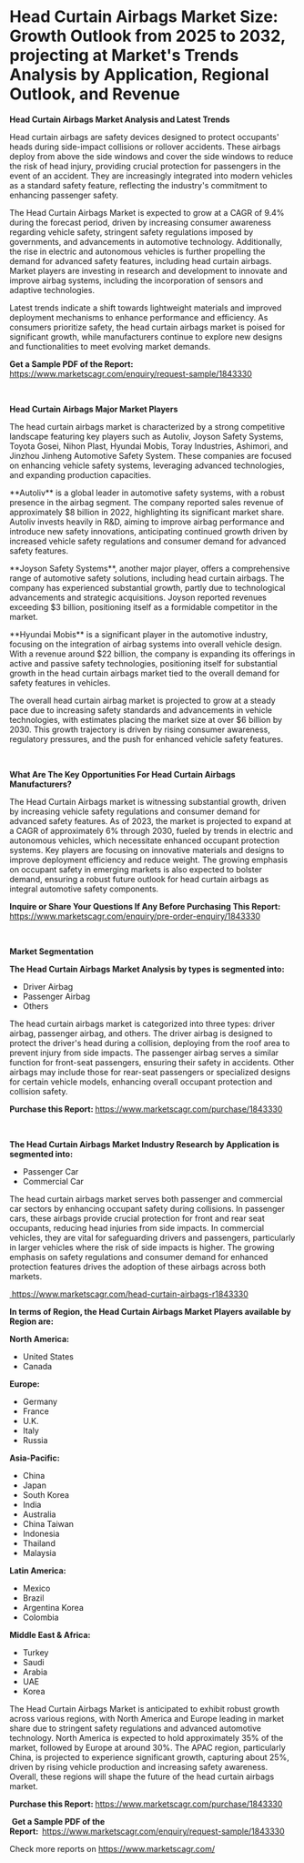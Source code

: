 <p><h1>Head Curtain Airbags Market Size: Growth Outlook from 2025 to 2032, projecting at Market's Trends Analysis by Application, Regional Outlook, and Revenue</h1></p><p><strong>Head Curtain Airbags Market Analysis and Latest Trends</strong></p>
<p><p>Head curtain airbags are safety devices designed to protect occupants' heads during side-impact collisions or rollover accidents. These airbags deploy from above the side windows and cover the side windows to reduce the risk of head injury, providing crucial protection for passengers in the event of an accident. They are increasingly integrated into modern vehicles as a standard safety feature, reflecting the industry's commitment to enhancing passenger safety.</p><p>The Head Curtain Airbags Market is expected to grow at a CAGR of 9.4% during the forecast period, driven by increasing consumer awareness regarding vehicle safety, stringent safety regulations imposed by governments, and advancements in automotive technology. Additionally, the rise in electric and autonomous vehicles is further propelling the demand for advanced safety features, including head curtain airbags. Market players are investing in research and development to innovate and improve airbag systems, including the incorporation of sensors and adaptive technologies.</p><p>Latest trends indicate a shift towards lightweight materials and improved deployment mechanisms to enhance performance and efficiency. As consumers prioritize safety, the head curtain airbags market is poised for significant growth, while manufacturers continue to explore new designs and functionalities to meet evolving market demands.</p></p>
<p><strong>Get a Sample PDF of the Report:&nbsp;</strong> <a href="https://www.marketscagr.com/enquiry/request-sample/1843330?utm_campaign=1166&utm_medium=2&utm_source=Github&utm_content=ia&utm_term=30032025&utm_id=head-curtain-airbags">https://www.marketscagr.com/enquiry/request-sample/1843330</a></p>
<p>&nbsp;</p>
<p><strong>Head Curtain Airbags Major Market Players</strong></p>
<p><p>The head curtain airbags market is characterized by a strong competitive landscape featuring key players such as Autoliv, Joyson Safety Systems, Toyota Gosei, Nihon Plast, Hyundai Mobis, Toray Industries, Ashimori, and Jinzhou Jinheng Automotive Safety System. These companies are focused on enhancing vehicle safety systems, leveraging advanced technologies, and expanding production capacities.</p><p>**Autoliv** is a global leader in automotive safety systems, with a robust presence in the airbag segment. The company reported sales revenue of approximately $8 billion in 2022, highlighting its significant market share. Autoliv invests heavily in R&D, aiming to improve airbag performance and introduce new safety innovations, anticipating continued growth driven by increased vehicle safety regulations and consumer demand for advanced safety features.</p><p>**Joyson Safety Systems**, another major player, offers a comprehensive range of automotive safety solutions, including head curtain airbags. The company has experienced substantial growth, partly due to technological advancements and strategic acquisitions. Joyson reported revenues exceeding $3 billion, positioning itself as a formidable competitor in the market.</p><p>**Hyundai Mobis** is a significant player in the automotive industry, focusing on the integration of airbag systems into overall vehicle design. With a revenue around $22 billion, the company is expanding its offerings in active and passive safety technologies, positioning itself for substantial growth in the head curtain airbags market tied to the overall demand for safety features in vehicles.</p><p>The overall head curtain airbag market is projected to grow at a steady pace due to increasing safety standards and advancements in vehicle technologies, with estimates placing the market size at over $6 billion by 2030. This growth trajectory is driven by rising consumer awareness, regulatory pressures, and the push for enhanced vehicle safety features.</p></p>
<p>&nbsp;</p>
<p><strong>What Are The Key Opportunities For Head Curtain Airbags Manufacturers?</strong></p>
<p><p>The Head Curtain Airbags market is witnessing substantial growth, driven by increasing vehicle safety regulations and consumer demand for advanced safety features. As of 2023, the market is projected to expand at a CAGR of approximately 6% through 2030, fueled by trends in electric and autonomous vehicles, which necessitate enhanced occupant protection systems. Key players are focusing on innovative materials and designs to improve deployment efficiency and reduce weight. The growing emphasis on occupant safety in emerging markets is also expected to bolster demand, ensuring a robust future outlook for head curtain airbags as integral automotive safety components.</p></p>
<p><strong>Inquire or Share Your Questions If Any Before Purchasing This Report:</strong> <a href="https://www.marketscagr.com/enquiry/pre-order-enquiry/1843330?utm_campaign=1166&utm_medium=2&utm_source=Github&utm_content=ia&utm_term=30032025&utm_id=head-curtain-airbags">https://www.marketscagr.com/enquiry/pre-order-enquiry/1843330</a></p>
<p>&nbsp;</p>
<p><strong>Market Segmentation</strong></p>
<p><strong>The Head Curtain Airbags Market Analysis by types is segmented into:</strong></p>
<p><ul><li>Driver Airbag</li><li>Passenger Airbag</li><li>Others</li></ul></p>
<p><p>The head curtain airbags market is categorized into three types: driver airbag, passenger airbag, and others. The driver airbag is designed to protect the driver's head during a collision, deploying from the roof area to prevent injury from side impacts. The passenger airbag serves a similar function for front-seat passengers, ensuring their safety in accidents. Other airbags may include those for rear-seat passengers or specialized designs for certain vehicle models, enhancing overall occupant protection and collision safety.</p></p>
<p><strong>Purchase this Report:&nbsp;</strong><a href="https://www.marketscagr.com/purchase/1843330?utm_campaign=1166&utm_medium=2&utm_source=Github&utm_content=ia&utm_term=30032025&utm_id=head-curtain-airbags">https://www.marketscagr.com/purchase/1843330</a></p>
<p>&nbsp;</p>
<p><strong>The Head Curtain Airbags Market Industry Research by Application is segmented into:</strong></p>
<p><ul><li>Passenger Car</li><li>Commercial Car</li></ul></p>
<p><p>The head curtain airbags market serves both passenger and commercial car sectors by enhancing occupant safety during collisions. In passenger cars, these airbags provide crucial protection for front and rear seat occupants, reducing head injuries from side impacts. In commercial vehicles, they are vital for safeguarding drivers and passengers, particularly in larger vehicles where the risk of side impacts is higher. The growing emphasis on safety regulations and consumer demand for enhanced protection features drives the adoption of these airbags across both markets.</p></p>
<p><a href="https://www.marketscagr.com/head-curtain-airbags-r1843330?utm_campaign=1166&utm_medium=2&utm_source=Github&utm_content=ia&utm_term=30032025&utm_id=head-curtain-airbags">&nbsp;https://www.marketscagr.com/head-curtain-airbags-r1843330</a></p>
<p><strong>In terms of Region, the Head Curtain Airbags Market Players available by Region are:</strong></p>
<p>
    <p> <strong> North America: </strong>
        <ul>
            <li>United States</li>
            <li>Canada</li>
        </ul>
        </p> 
    <p> <strong> Europe: </strong>
        <ul>
            <li>Germany</li>
            <li>France</li>
            <li>U.K.</li>
            <li>Italy</li>
            <li>Russia</li>
        </ul>
        </p> 
    <p> <strong> Asia-Pacific: </strong>
        <ul>
            <li>China</li>
            <li>Japan</li>
            <li>South Korea</li>
            <li>India</li>
            <li>Australia</li>
            <li>China Taiwan</li>
            <li>Indonesia</li>
            <li>Thailand</li>
            <li>Malaysia</li>
        </ul>
        </p> 
    <p> <strong> Latin America: </strong>
        <ul>
            <li>Mexico</li>
            <li>Brazil</li>
            <li>Argentina Korea</li>
            <li>Colombia</li>
        </ul>
        </p> 
    <p> <strong> Middle East & Africa: </strong>
        <ul>
            <li>Turkey</li>
            <li>Saudi</li>
            <li>Arabia</li>
            <li>UAE</li>
            <li>Korea</li>
        </ul>
    </p>
    </p>
<p><p>The Head Curtain Airbags Market is anticipated to exhibit robust growth across various regions, with North America and Europe leading in market share due to stringent safety regulations and advanced automotive technology. North America is expected to hold approximately 35% of the market, followed by Europe at around 30%. The APAC region, particularly China, is projected to experience significant growth, capturing about 25%, driven by rising vehicle production and increasing safety awareness. Overall, these regions will shape the future of the head curtain airbags market.</p></p>
<p><strong>Purchase this Report: </strong><a href="https://www.marketscagr.com/purchase/1843330?utm_campaign=1166&utm_medium=2&utm_source=Github&utm_content=ia&utm_term=30032025&utm_id=head-curtain-airbags">https://www.marketscagr.com/purchase/1843330</a></p>
<p>&nbsp;<strong>Get a Sample PDF of the Report:&nbsp;&nbsp;</strong><a href="https://www.marketscagr.com/enquiry/request-sample/1843330?utm_campaign=1166&utm_medium=2&utm_source=Github&utm_content=ia&utm_term=30032025&utm_id=head-curtain-airbags">https://www.marketscagr.com/enquiry/request-sample/1843330</a></p>
<p><strong></strong></p>
<p>Check more reports on <a href="https://www.marketscagr.com/?utm_campaign=1166&utm_medium=2&utm_source=Github&utm_content=ia&utm_term=30032025&utm_id=head-curtain-airbags">https://www.marketscagr.com/</a></p>